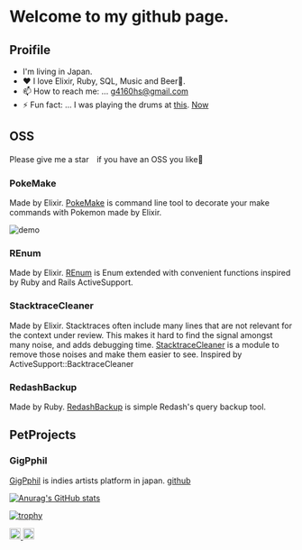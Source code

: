 # Welcome to my github page.
## Proifile
- I'm living in Japan.
- ♥ I love Elixir, Ruby, SQL, Music and Beer🍻.
- 📫 How to reach me: ... [g4160hs@gmail.com](mailto:g4160hs@gmail.com)
- ⚡ Fun fact: ... I was playing the drums at [this](https://www.youtube.com/watch?v=DUdJDSBQzBw). [Now](https://www.youtube.com/watch?v=8hdyhaJgAPc)

## OSS
Please give me a star　if you have an OSS you like🍻
### PokeMake
Made by Elixir.
[PokeMake](https://github.com/tashirosota/poke_make) is command line tool to decorate your make commands with Pokemon made by Elixir.

![demo](https://user-images.githubusercontent.com/33741858/150304582-60997dd7-83ee-444c-afe9-ad315d1b38e7.gif)

### REnum
Made by Elixir.
[REnum](https://hexdocs.pm/r_enum/readme.html) is Enum extended with convenient functions inspired by Ruby and Rails ActiveSupport.

### StacktraceCleaner
Made by Elixir.
Stacktraces often include many lines that are not relevant for the context under review. This makes it hard to find the signal amongst many noise, and adds debugging time. [StacktraceCleaner](https://hexdocs.pm/stacktrace_cleaner/readme.html) is a module to remove those noises and make them easier to see. Inspired by ActiveSupport::BacktraceCleaner

### RedashBackup
Made by Ruby.
[RedashBackup](https://github.com/tashirosota/ruby-redash_backup/) is simple Redash's query backup tool.

## PetProjects
### GigPphil
[GigPphil](https://www.gigphil.app/searcher) is indies artists platform in japan.
[github](https://github.com/tashirosota/gigphil)

[![Anurag's GitHub stats](https://github-readme-stats.vercel.app/api?username=tashirosota&count_private=true&show_icons=true&theme=solarized-light)](https://github.com/anuraghazra/github-readme-stats)

[![trophy](https://github-profile-trophy.vercel.app/?username=tashirosota&theme=nord)](https://github.com/ryo-ma/github-profile-trophy)


<p align="left"> 
  <a href="http://twitter.com/yutkat">
    <img height="20" src="https://img.shields.io/twitter/follow/chao____?label=Twitter&logo=twitter&style=flat" />
  </a>
  <a href="http://twitter.com/yutkat">
    <img height="20" src="https://img.shields.io/twitter/follow/tashiro_web?label=Twitter&logo=twitter&style=flat" />
  </a>
  
</p>
